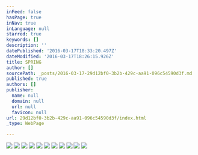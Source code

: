 ```yaml
---
inFeed: false
hasPage: true
inNav: true
inLanguage: null
starred: true
keywords: []
description: ''
datePublished: '2016-03-17T18:33:20.497Z'
dateModified: '2016-03-17T18:26:15.926Z'
title: SPRING
author: []
sourcePath: _posts/2016-03-17-29d12bf0-3b2b-429c-aa91-096c54590d3f.md
published: true
authors: []
publisher:
  name: null
  domain: null
  url: null
  favicon: null
url: 29d12bf0-3b2b-429c-aa91-096c54590d3f/index.html
_type: WebPage

---
```

![](https://s3-us-west-2.amazonaws.com/the-grid-img/p/7f802777c2a824f04cd4795630533bc514fb2fd5.jpg)
![](https://s3-us-west-2.amazonaws.com/the-grid-img/p/2fc9511aaba8c2cd8a72a789d0c110d21b05444e.jpg)
![](https://s3-us-west-2.amazonaws.com/the-grid-img/p/b3cfec56ca23ca1a1ef6c6e310b88b0bc4c9156f.jpg)
![](https://the-grid-user-content.s3-us-west-2.amazonaws.com/aafe72b5-8b30-4318-853c-e17695e3a800.jpg)
![](https://the-grid-user-content.s3-us-west-2.amazonaws.com/09046cd2-0405-411f-8b61-bdcd758939e8.jpg)
![](https://the-grid-user-content.s3-us-west-2.amazonaws.com/e9123f7f-adf1-4183-a1ed-596e92c88551.jpg)
![](https://the-grid-user-content.s3-us-west-2.amazonaws.com/b3f6a108-1b76-40b1-86af-ade400cf6f57.jpg)
![](https://the-grid-user-content.s3-us-west-2.amazonaws.com/6be66af5-1a97-462f-90ee-3bd78f3dbcde.jpg)
![](https://the-grid-user-content.s3-us-west-2.amazonaws.com/e9b1f257-2f27-4f54-8416-9329e5db4e52.jpg)
![](https://the-grid-user-content.s3-us-west-2.amazonaws.com/ce4dd3d3-ff32-4556-a394-ef1fb89c6a75.jpg)
![](https://the-grid-user-content.s3-us-west-2.amazonaws.com/fbc08787-ca2c-4259-b5bd-4e5d7a2d56c9.jpg)